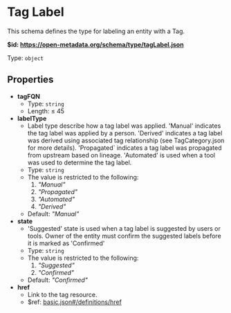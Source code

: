 # Tag Label

This schema defines the type for labeling an entity with a Tag.

<b id="httpsopen-metadata.orgschematypetaglabel.json">&#36;id: https://open-metadata.org/schema/type/tagLabel.json</b>

Type: `object`

## Properties
 - <b id="#https://open-metadata.org/schema/type/tagLabel.json/properties/tagFQN">tagFQN</b>
	 - Type: `string`
	 - Length:  &le; 45
 - <b id="#https://open-metadata.org/schema/type/tagLabel.json/properties/labelType">labelType</b>
	 - Label type describe how a tag label was applied. 'Manual' indicates the tag label was applied by a person. 'Derived' indicates a tag label was derived using associated tag relationship (see TagCategory.json for more details). 'Propagated` indicates a tag label was propagated from upstream based on lineage. 'Automated' is used when a tool was used to determine the tag label.
	 - Type: `string`
	 - The value is restricted to the following: 
		 1. _"Manual"_
		 2. _"Propagated"_
		 3. _"Automated"_
		 4. _"Derived"_
	 - Default: _"Manual"_
 - <b id="#https://open-metadata.org/schema/type/tagLabel.json/properties/state">state</b>
	 - 'Suggested' state is used when a tag label is suggested by users or tools. Owner of the entity must confirm the suggested labels before it is marked as 'Confirmed'
	 - Type: `string`
	 - The value is restricted to the following: 
		 1. _"Suggested"_
		 2. _"Confirmed"_
	 - Default: _"Confirmed"_
 - <b id="#https://open-metadata.org/schema/type/tagLabel.json/properties/href">href</b>
	 - Link to the tag resource.
	 - &#36;ref: [basic.json#/definitions/href](#basic.jsondefinitionshref)

